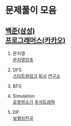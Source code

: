# 문제풀이 모음
[백준(삼성)](https://www.acmicpc.net/workbook/view/1152)      
[프로그래머스(카카오)](https://programmers.co.kr/learn/challenges)    
--------   
1. 문자열    
[문자열압축](https://github.com/kjsu0209/CodingTest/blob/master/programmers/p60057.java) 

2. DFS       
[스타트와링크](https://github.com/kjsu0209/CodingTest/blob/master/baekjoon/b14889.java) 
[퇴사](https://github.com/kjsu0209/CodingTest/blob/master/baekjoon/b14501.java) 
[연구소](https://github.com/kjsu0209/CodingTest/blob/master/baekjoon/b14502.java) 


3. BFS     


4. Simulation   
[로봇청소기](https://github.com/kjsu0209/CodingTest/blob/master/baekjoon/b14503.java) 
[추석트래픽](https://github.com/kjsu0209/CodingTest/blob/master/programmers/p17676.java)

5. DP    
[보행자천국](https://github.com/kjsu0209/CodingTest/blob/master/programmers/p1832.java) 
